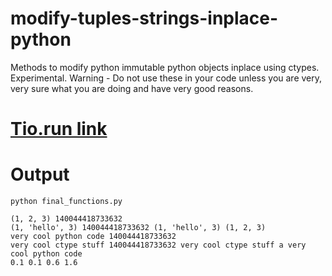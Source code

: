 # modify-tuples-strings-inplace-python
Methods to modify python immutable python objects inplace using ctypes. Experimental. Warning - Do not use these in your code unless you are very, very sure what you are doing and have very good reasons.

# [Tio.run link](https://tio.run/##nVVNb9swDL3nVxDuYfbqBc26XQKkWNHlUGBAizQ77CSotuxosyVDVrpmw357Rn3YsZO4zeaDI4vk4yP1GFUbvZLicrtNClrXUMqUZxui11XBpiPAJ1OyhERvKlYDLyupNCSkkCKP8bfmvxjRMVQbIh@/s8QuDSCt@MiGt5/j@83SoJIHpm81K8dU5Q51BmEn/gho5KBSlgEhgv0kJEyKOgZkOQVLNQaePk@BCwxDhydaRPDuCjplmOcMlt/u5zBfLO4WD@0uz8DwCNE5Al6DkHo/0DyK8prBEj3nSkkVZsFv9PrTRFAXE0RdXCRljVxguMhZWDBh80THsG9Fyp5bcIy14BQeaYoIaINMKrBZO2nO4Ppm@fX6C9zcfZ63u9ifcbf15FYkC5aFvjmtH4Jhj/EIXIBvuOXY@iiWMcVEwkglscNMeXcng7ERCKFpqlhdhzx19bXBUvGcC1oQREnkWmgMPgAcI6c1G07o7Bg5GSywp63QlWVV0QriBPgDsp0YvVbCtGs06k1KrRUX@eColKws5RPbmetNa8uZNlKXmZO3zLKamfa0@2EQoIyx6AH5s2c9BSQQ44sqvdN/a7FTgL8nzwAGtkOAcdgRZ/CgXdvL4xHk6CWkANcgwGlfl0zouj8hZiBa7HNXB1zZbbv3ypwEN1S8wU5KwCYj1RUzobleYTftl8t@0rj4o7IS9nTMtj8Wz81Iqkt45xH3aokOlIO7e9LJCkn1PyhHq3WiG3NFkx//qSqbN7yIjLYMZwMVBp/SIAbcHBCbLNIp2EirML@2@urU0dUSRrRysS5dMfUtJ0rJoRxTkiGaUk2bP7JdRSbX0DFbhv0zbIDa07Rfh8eJoaMRtz2iJSMEZjMICCkpF4QErh77Kv1lam65SQzvY7h0YBUKU4eN2eqq@fDpundxxxFRghUrChm8DhTvkuLyrbuEJvGHKPY5Go5@SrEInKMNJFIW/urGdcqCfibn/QJn59B1nVwgbatwFPI6y/bJH4OMh9iggUKARzdg79fmZIOXx3jS5ejGoLGj9seTPU7egHHxDuccHT/aTbeMRtvtXw)

# Output
```
python final_functions.py
```
```
(1, 2, 3) 140044418733632
(1, 'hello', 3) 140044418733632 (1, 'hello', 3) (1, 2, 3)
very cool python code 140044418733632
very cool ctype stuff 140044418733632 very cool ctype stuff a very cool python code
0.1 0.1 0.6 1.6
```
